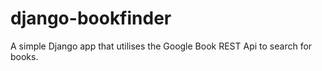 # django-bookfinder
 A simple Django app that utilises the Google Book REST Api to search for books.
